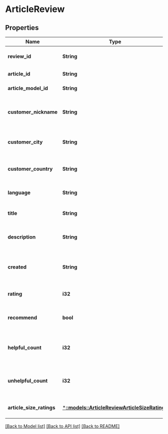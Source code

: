 # ArticleReview

## Properties
Name | Type | Description | Notes
------------ | ------------- | ------------- | -------------
**review_id** | **String** | unique article review id | [default to null]
**article_id** | **String** |  | [default to null]
**article_model_id** | **String** |  | [default to null]
**customer_nickname** | **String** | Customer short name in the article review | [optional] [default to null]
**customer_city** | **String** | customer city in the article review | [optional] [default to null]
**customer_country** | **String** | customer country in the article review | [optional] [default to null]
**language** | **String** | language in the article review | [default to null]
**title** | **String** | title in the article review | [default to null]
**description** | **String** | description of the article review | [default to null]
**created** | **String** | article review created date and time | [default to null]
**rating** | **i32** | customer rating of the article | [default to null]
**recommend** | **bool** | customer recommend to the article | [optional] [default to null]
**helpful_count** | **i32** | customer review helpful count of the article | [default to null]
**unhelpful_count** | **i32** | customer review unhelpful count of the article | [default to null]
**article_size_ratings** | [***::models::ArticleReviewArticleSizeRatings**](ArticleReview_articleSizeRatings.md) |  | [optional] [default to null]

[[Back to Model list]](../README.md#documentation-for-models) [[Back to API list]](../README.md#documentation-for-api-endpoints) [[Back to README]](../README.md)


